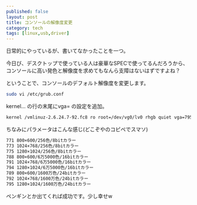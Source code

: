 ```yaml
---
published: false
layout: post
title: コンソールの解像度変更
category: tech
tags: [linux,usb,driver]
---
```


日常的にやっているが、書いてなかったことを一つ。

今日び、デスクトップで使っている人は豪華なSPECで使ってるんだろうから、コンソールに高い発色と解像度を求めてもなんら支障はないはずですよね？

ということで、コンソールのデフォルト解像度を変更します。

```bash
sudo vi /etc/grub.conf
```

kernel... の行の末尾にvga= の設定を追加。

```bash
kernel /vmlinuz-2.6.24.7-92.fc8 ro root=/dev/vg0/lv0 rhgb quiet vga=795
```

ちなみにパラメータはこんな感じ(どこぞやのコピペでスマソ)

```bash
771 800×600/256色/8bitカラー
773 1024×768/256色/8bitカラー
775 1280×1024/256色/8bitカラー
788 800×600/6万5000色/16bitカラー
791 1024×768/6万5000色/16bitカラー
794 1280×1024/6万5000色/16bitカラー
789 800×600/1600万色/24bitカラー
792 1024×768/1600万色/24bitカラー
795 1280×1024/1600万色/24bitカラー
```

ペンギンとか出てくれば成功です。少し幸せw
